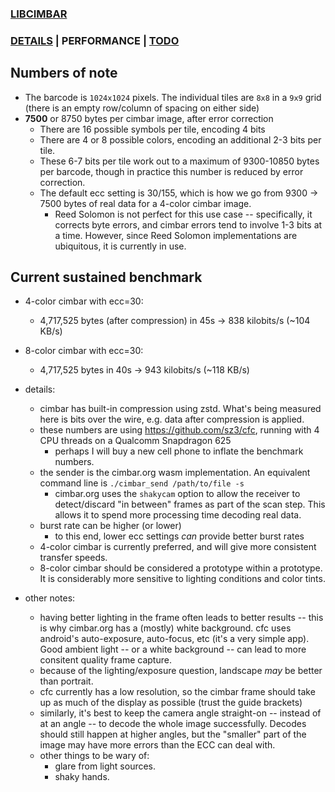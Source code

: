 ### [LIBCIMBAR](https://github.com/sz3/libcimbar)
### [DETAILS](DETAILS.md) | PERFORMANCE | [TODO](TODO.md)

## Numbers of note

* The barcode is `1024x1024` pixels. The individual tiles are `8x8` in a `9x9` grid (there is an empty row/column of spacing on either side)
* **7500** or 8750 bytes per cimbar image, after error correction
	* There are 16 possible symbols per tile, encoding 4 bits
	* There are 4 or 8 possible colors, encoding an additional 2-3 bits per tile.
	* These 6-7 bits per tile work out to a maximum of 9300-10850 bytes per barcode, though in practice this number is reduced by error correction.
	* The default ecc setting is 30/155, which is how we go from 9300 -> 7500 bytes of real data for a 4-color cimbar image.
		* Reed Solomon is not perfect for this use case -- specifically, it corrects byte errors, and cimbar errors tend to involve 1-3 bits at a time. However, since Reed Solomon implementations are ubiquitous, it is currently in use.

## Current sustained benchmark

* 4-color cimbar with ecc=30:
	* 4,717,525 bytes (after compression) in 45s -> 838 kilobits/s (~104 KB/s)

* 8-color cimbar with ecc=30:
	* 4,717,525 bytes in 40s -> 943 kilobits/s (~118 KB/s)

* details:
	* cimbar has built-in compression using zstd. What's being measured here is bits over the wire, e.g. data after compression is applied.
	* these numbers are using https://github.com/sz3/cfc, running with 4 CPU threads on a Qualcomm Snapdragon 625
		* perhaps I will buy a new cell phone to inflate the benchmark numbers.
	* the sender is the cimbar.org wasm implementation. An equivalent command line is `./cimbar_send /path/to/file -s`
		* cimbar.org uses the `shakycam` option to allow the receiver to detect/discard "in between" frames as part of the scan step. This allows it to spend more processing time decoding real data.
	* burst rate can be higher (or lower)
		* to this end, lower ecc settings *can* provide better burst rates
	* 4-color cimbar is currently preferred, and will give more consistent transfer speeds.
	* 8-color cimbar should be considered a prototype within a prototype. It is considerably more sensitive to lighting conditions and color tints.

* other notes:
	* having better lighting in the frame often leads to better results -- this is why cimbar.org has a (mostly) white background. cfc uses android's auto-exposure, auto-focus, etc (it's a very simple app). Good ambient light -- or a white background -- can lead to more consitent quality frame capture.
	* because of the lighting/exposure question, landscape *may* be better than portrait.
	* cfc currently has a low resolution, so the cimbar frame should take up as much of the display as possible (trust the guide brackets)
	* similarly, it's best to keep the camera angle straight-on -- instead of at an angle -- to decode the whole image successfully. Decodes should still happen at higher angles, but the "smaller" part of the image may have more errors than the ECC can deal with.
	* other things to be wary of:
		* glare from light sources.
		* shaky hands.
